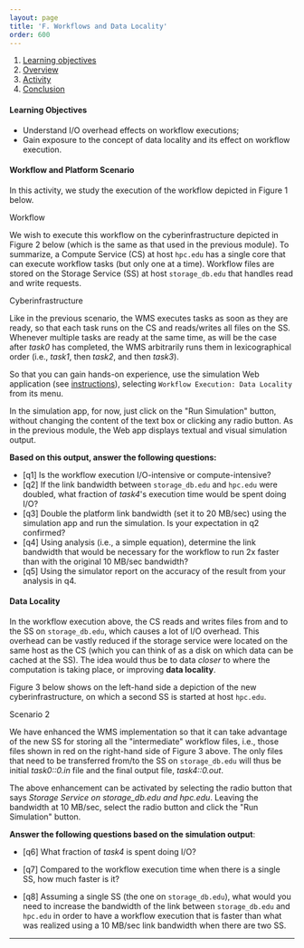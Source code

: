 ```yaml
---
layout: page
title: 'F. Workflows and Data Locality'
order: 600
---
```


1. [Learning objectives](#learning-objectives)
2. [Overview](#overview)
3. [Activity](#activity)
4. [Conclusion](#conclusion)


#### Learning Objectives

  - Understand I/O overhead effects on workflow executions;
  - Gain exposure to the concept of data locality and its effect on workflow execution.


#### Workflow and Platform Scenario

In this activity, we study the execution of the workflow depicted in Figure 1 below. 

<object class="figure" type="image/svg+xml" data="{{ site.baseurl }}/public/img/workflow_execution_data_locality/workflow.svg">Workflow</object>

We wish to execute this workflow on the cyberinfrastructure depicted in
Figure 2 below (which is the same as that used in the previous module). To
summarize, a Compute Service (CS) at host `hpc.edu` has a single core that
can execute workflow tasks (but only one at a time). Workflow files are
stored on the Storage Service (SS) at host `storage_db.edu` that handles
read and write requests.

<object class="figure" type="image/svg+xml" data="{{ site.baseurl }}/public/img/workflow_execution_data_locality/cyber_infrastructure.svg">Cyberinfrastructure</object>

Like in the previous scenario, the WMS executes tasks as soon as they are
ready, so that each task runs on the CS and reads/writes all files on the
SS. Whenever multiple tasks are ready at the same time, 
as will be the case after *task0* has completed, 
the WMS arbitrarily runs them in lexicographical order (i.e., 
*task1*, then *task2*, and then *task3*). 

So that you can gain hands-on experience, use 
the simulation Web application
(see <a href="{{site.baseurl}}/pedagogic_modules/simulation_instructions/index/" target="_blank">instructions</a>),
selecting `Workflow Execution: Data Locality` from its menu. 

In the simulation app, for now, just click on the "Run
Simulation" button, without changing the content of the text box or clicking
any radio button. As in the previous module, the Web app displays textual and
visual simulation output.  

**Based on this output, answer the following questions:**

  - [q1] Is the workflow execution I/O-intensive or compute-intensive?
  - [q2] If the link bandwidth between `storage_db.edu` and `hpc.edu` were
         doubled, what fraction of *task4*'s execution time would be spent doing I/O?
  - [q3] Double the platform link bandwidth (set it to 20 MB/sec) using the simulation app and run the simulation. Is your expectation in q2 confirmed?
  - [q4] Using analysis (i.e., a simple equation), determine the link bandwidth that would be necessary for the workflow to run 2x faster than with the original 10 MB/sec bandwidth? 
  - [q5] Using the simulator report on the accuracy of the result from your analysis in q4.


#### Data Locality

In the workflow execution above, the CS reads and writes files from and to
the SS on `storage_db.edu`, which causes a lot of I/O overhead. This
overhead can be vastly reduced if the storage service were located on the
same host as the CS (which you can think of as a disk on which data can be
cached at the SS). The idea would thus be to data *closer* to where the
computation is taking place, or improving **data locality**.

Figure 3 below shows on the left-hand side a depiction of the new
cyberinfrastructure, on which a second SS is started at host `hpc.edu`.

<object class="figure" type="image/svg+xml" data="{{ site.baseurl }}/public/img/workflow_execution_data_locality/scenario_2.svg">Scenario 2</object>

We have enhanced the WMS implementation so that it  can take advantage of
the new SS for storing all the "intermediate" workflow files, i.e., those
files shown in red on the right-hand side of Figure 3 above. The only files
that need to be transferred from/to the SS on `storage_db.edu` will thus be
initial *task0::0.in* file and the final output file, *task4::0.out*.

The above enhancement can be activated by selecting the radio button that
says *Storage Service on storage_db.edu and hpc.edu*. Leaving the bandwidth
at 10 MB/sec, select the radio button and click the "Run Simulation"
button.

**Answer the following questions based on the simulation output**:

  - [q6] What fraction of *task4* is spent doing I/O?

  - [q7] Compared to the workflow execution time when there is a single SS, how much faster is it?

  - [q8] Assuming a single SS (the one on `storage_db.edu`), what would you need to increase the bandwidth of the link between `storage_db.edu` and `hpc.edu` in order to have a workflow execution that is faster than what was realized using a 10 MB/sec link bandwidth when there are two SS. 


---
